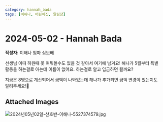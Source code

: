 ```yaml
---
category: hannah_bada
tags: [이해나, 어린이집, 알림장]
---
```


# 2024-05-02 - Hannah Bada

**작성자:** 이해나 엄마 심보배  

선생님 이따 하원때 못 여쭤볼수도 있을 것 같아서 여기에 남겨요! 해나가 5월부터 특별활동을 하는걸로 아는데 이름이 없어요. 
하는걸로 알고 입금하면 될까요?

지금은 8명으로 계산되어서 금액이 나와있는데 해나가 추가되면 금액 변경이 있는지도 알려주세요!🙂

## Attached Images
![2024년05년02일-산호반-이해나-5527374579.jpg](d:\Users\hannah\Downloads\kids\photo\2024년05년02일-산호반-이해나-5527374579.jpg)

